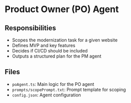 # Product Owner (PO) Agent

## Responsibilities

- Scopes the modernization task for a given website
- Defines MVP and key features
- Decides if CI/CD should be included
- Outputs a structured plan for the PM agent

## Files

- `poAgent.ts`: Main logic for the PO agent
- `prompts/scopePrompt.txt`: Prompt template for scoping
- `config.json`: Agent configuration
